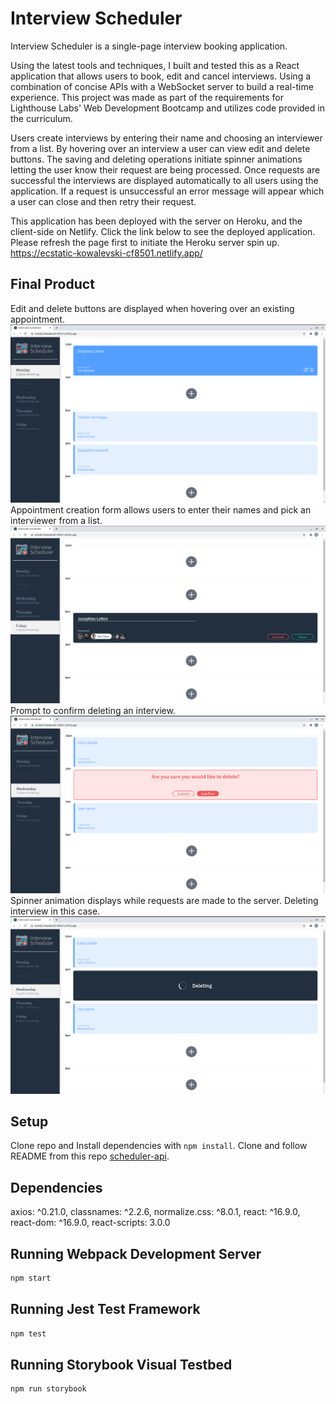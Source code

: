 # Interview Scheduler

Interview Scheduler is a single-page interview booking application.

Using the latest tools and techniques, I built and tested this as a React application that allows users to book, edit and cancel interviews. Using a combination of concise APIs with a WebSocket server to build a real-time experience. This project was made as part of the requirements for Lighthouse Labs' Web Development Bootcamp and utilizes code provided in the curriculum. 

Users create interviews by entering their name and choosing an interviewer from a list. By hovering over an interview a user can view edit and delete buttons. The saving and deleting operations initiate spinner animations letting the user know their request are being processed. Once requests are successful the interviews are displayed automatically to all users using the application. If a request is unsuccessful an error message will appear which a user can close and then retry their request.

This application has been deployed with the server on Heroku, and the client-side on Netlify. Click the link below to see the deployed application. Please refresh the page first to initiate the Heroku server spin up. 
https://ecstatic-kowalevski-cf8501.netlify.app/

## Final Product
Edit and delete buttons are displayed when hovering over an existing appointment.
!["Screenshot of the Interview Scheduler Home Page "](https://github.com/AleksandarDmitrovic/scheduler/blob/master/docs/home-page.png?raw=true)
Appointment creation form allows users to enter their names and pick an interviewer from a list.
!["Screenshot of an appointment form"](https://github.com/AleksandarDmitrovic/scheduler/blob/master/docs/appointment-form.png?raw=true)
Prompt to confirm deleting an interview.
!["Screenshot of appointment delete confirmation"](https://github.com/AleksandarDmitrovic/scheduler/blob/master/docs/delete-confirmation.png?raw=true)
Spinner animation displays while requests are made to the server. Deleting interview in this case.
!["Screenshot of appointment deleting"](https://github.com/AleksandarDmitrovic/scheduler/blob/master/docs/appointment-deleting.png?raw=true)

## Setup
Clone repo and  Install dependencies with `npm install`. Clone and follow README from this repo [scheduler-api](https://github.com/AleksandarDmitrovic/scheduler-api).

## Dependencies
axios: ^0.21.0,
classnames: ^2.2.6,
normalize.css: ^8.0.1,
react: ^16.9.0,
react-dom: ^16.9.0,
react-scripts: 3.0.0

## Running Webpack Development Server

```sh
npm start
```

## Running Jest Test Framework

```sh
npm test
```

## Running Storybook Visual Testbed

```sh
npm run storybook
```